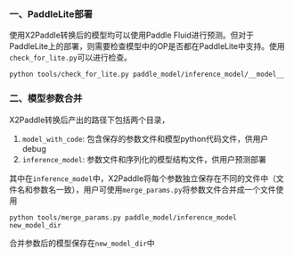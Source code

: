 ### 一、PaddleLite部署
使用X2Paddle转换后的模型均可以使用Paddle Fluid进行预测。但对于PaddleLite上的部署，则需要检查模型中的OP是否都在PaddleLite中支持。使用`check_for_lite.py`可以进行检查。

```
python tools/check_for_lite.py paddle_model/inference_model/__model__
```

### 二、模型参数合并
X2Paddle转换后产出的路径下包括两个目录，  
1. `model_with_code`: 包含保存的参数文件和模型python代码文件，供用户debug  
2. `inference_model`: 参数文件和序列化的模型结构文件，供用户预测部署  

其中在`inference_model`中，X2Paddle将每个参数独立保存在不同的文件中（文件名和参数名一致），用户可使用`merge_params.py`将参数文件合并成一个文件使用
```
python tools/merge_params.py paddle_model/inference_model  new_model_dir
```
合并参数后的模型保存在`new_model_dir`中
